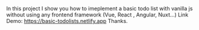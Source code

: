 In this project I show you how to imeplement a basic todo list with vanilla js without using any frontend framework (Vue, React , Angular, Nuxt...)
Link Demo: https://basic-todolists.netlify.app
Thanks.
